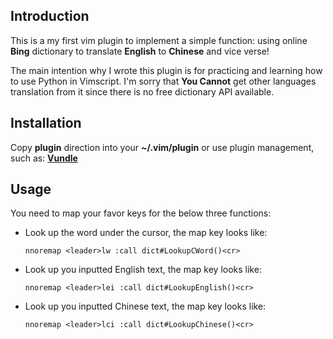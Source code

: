 ## Introduction
This is a my first vim plugin to implement a simple function: using online **Bing** dictionary to translate **English** to **Chinese** and vice verse! 

The main intention why I wrote this plugin is for practicing and learning how to use Python in Vimscript. I'm sorry that **You Cannot** get other languages translation from it since there is no free dictionary API available. 

## Installation

Copy **plugin** direction into your **~/.vim/plugin** or use plugin management, such as: **[Vundle](https://github.com/VundleVim/Vundle.vim)**

## Usage

You need to map your favor keys for the below three functions:

* Look up the word under the cursor, the map key looks like:

  ```vim
  nnoremap <leader>lw :call dict#LookupCWord()<cr>
  ```
  
* Look up you inputted English text, the map key looks like:

  ```vim
  nnoremap <leader>lei :call dict#LookupEnglish()<cr>
  ```
  
* Look up you inputted Chinese text, the map key looks like:

  ```vim
  nnoremap <leader>lci :call dict#LookupChinese()<cr>
  ```
